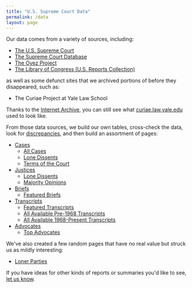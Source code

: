 ```yaml
---
title: "U.S. Supreme Court Data"
permalink: /data
layout: page
---
```


Our data comes from a variety of sources, including:

- [The U.S. Supreme Court](https://www.supremecourt.gov/)
- [The Supreme Court Database](http://scdb.wustl.edu/)
- [The Oyez Project](https://www.oyez.org/)
- [The Library of Congress (U.S. Reports Collection)](https://www.loc.gov/collections/united-states-reports/)

as well as some defunct sites that we archived portions of before they disappeared, such as:

- The Curiae Project at Yale Law School

Thanks to the [Internet Archive](https://web.archive.org/), you can still see what [curiae.law.yale.edu](https://web.archive.org/web/20081020193042/http://curiae.law.yale.edu/) used to look like.

From those data sources, we build our own tables, cross-check the data, look for [discrepancies](/blog/2019/02/18/),
and then build an assortment of pages:

- [Cases](/cases)
  - [All Cases](/cases/all)
  - [Lone Dissents](/cases/loners)
  - [Terms of the Court](/cases/terms)
- [Justices](/justices)
  - [Lone Dissents](/justices/loners)
  - [Majority Opinions](/justices/all)
- [Briefs](/briefs)
  - [Featured Briefs](/briefs/featured)
- [Transcripts](/transcripts)
  - [Featured Transcripts](/transcripts/featured)
  - [All Available Pre-1968 Transcripts](/transcripts/pre-1968)
  - [All Available 1968-Present Transcripts](/transcripts/scotus)
- [Advocates](/advocates/top100)
  - [Top Advocates](/advocates/top100#top-advocates)

We've also created a few random pages that have no real value but struck us as mildly interesting:

- [Loner Parties](/trivia/parties)

If you have ideas for other kinds of reports or summaries you'd like to see, [let us know](mailto:loners@pcjs.org).
